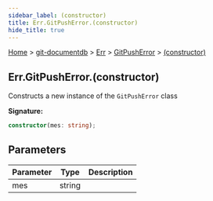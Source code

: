 ```yaml
---
sidebar_label: (constructor)
title: Err.GitPushError.(constructor)
hide_title: true
---
```


[Home](./index.md) &gt; [git-documentdb](./git-documentdb.md) &gt; [Err](./git-documentdb.err.md) &gt; [GitPushError](./git-documentdb.err.gitpusherror.md) &gt; [(constructor)](./git-documentdb.err.gitpusherror._constructor_.md)

## Err.GitPushError.(constructor)

Constructs a new instance of the `GitPushError` class

<b>Signature:</b>

```typescript
constructor(mes: string);
```

## Parameters

|  Parameter | Type | Description |
|  --- | --- | --- |
|  mes | string |  |

